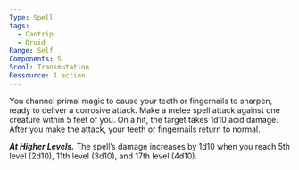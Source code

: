 ```yaml
---
Type: Spell
tags:
  - Cantrip
  - Druid
Range: Self
Components: S
Scool: Transmutation
Ressource: 1 action
---
```

You channel primal magic to cause your teeth or fingernails to sharpen, ready to deliver a corrosive attack. Make a melee spell attack against one creature within 5 feet of you. On a hit, the target takes 1d10 acid damage. After you make the attack, your teeth or fingernails return to normal.

**_At Higher Levels._** The spell’s damage increases by 1d10 when you reach 5th level (2d10), 11th level (3d10), and 17th level (4d10).